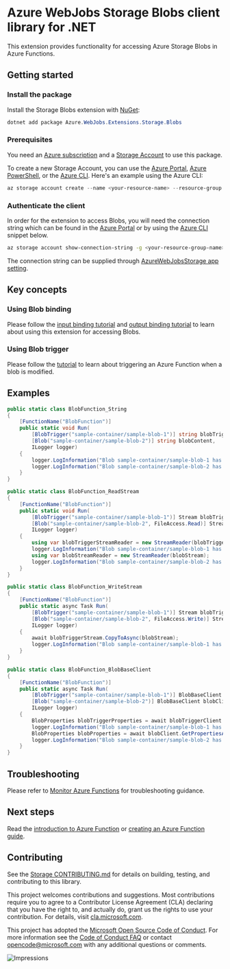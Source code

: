 # Azure WebJobs Storage Blobs client library for .NET

This extension provides functionality for accessing Azure Storage Blobs in Azure Functions.

## Getting started

### Install the package

Install the Storage Blobs extension with [NuGet][nuget]:

```Powershell
dotnet add package Azure.WebJobs.Extensions.Storage.Blobs
```

### Prerequisites

You need an [Azure subscription][azure_sub] and a
[Storage Account][storage_account_docs] to use this package.

To create a new Storage Account, you can use the [Azure Portal][storage_account_create_portal],
[Azure PowerShell][storage_account_create_ps], or the [Azure CLI][storage_account_create_cli].
Here's an example using the Azure CLI:

```Powershell
az storage account create --name <your-resource-name> --resource-group <your-resource-group-name> --location westus --sku Standard_LRS
```

### Authenticate the client

In order for the extension to access Blobs, you will need the connection string which can be found in the [Azure Portal](https://portal.azure.com/) or by using the [Azure CLI](https://docs.microsoft.com/cli/azure) snippet below.

```bash
az storage account show-connection-string -g <your-resource-group-name> -n <your-resource-name>
```

The connection string can be supplied through [AzureWebJobsStorage app setting](https://docs.microsoft.com/en-us/azure/azure-functions/functions-app-settings).

## Key concepts

### Using Blob binding

Please follow the [input binding tutorial](https://docs.microsoft.com/en-us/azure/azure-functions/functions-bindings-storage-blob-input?tabs=csharp) and [output binding tutorial](https://docs.microsoft.com/en-us/azure/azure-functions/functions-bindings-storage-blob-output?tabs=csharp) to learn about using this extension for accessing Blobs.

### Using Blob trigger

Please follow the [tutorial](https://docs.microsoft.com/en-us/azure/azure-functions/functions-bindings-storage-blob-trigger?tabs=csharp) to learn about triggering an Azure Function when a blob is modified.

## Examples

```C# Snippet:BlobFunction_String
public static class BlobFunction_String
{
    [FunctionName("BlobFunction")]
    public static void Run(
        [BlobTrigger("sample-container/sample-blob-1")] string blobTriggerContent,
        [Blob("sample-container/sample-blob-2")] string blobContent,
        ILogger logger)
    {
        logger.LogInformation("Blob sample-container/sample-blob-1 has been updated with content: {content}", blobTriggerContent);
        logger.LogInformation("Blob sample-container/sample-blob-2 has content: {content}", blobContent);
    }
}
```

```C# Snippet:BlobFunction_ReadStream
public static class BlobFunction_ReadStream
{
    [FunctionName("BlobFunction")]
    public static void Run(
        [BlobTrigger("sample-container/sample-blob-1")] Stream blobTriggerStream,
        [Blob("sample-container/sample-blob-2", FileAccess.Read)] Stream blobStream,
        ILogger logger)
    {
        using var blobTriggerStreamReader = new StreamReader(blobTriggerStream);
        logger.LogInformation("Blob sample-container/sample-blob-1 has been updated with content: {content}", blobTriggerStreamReader.ReadToEnd());
        using var blobStreamReader = new StreamReader(blobStream);
        logger.LogInformation("Blob sample-container/sample-blob-2 has content: {content}", blobStreamReader.ReadToEnd());
    }
}
```

```C# Snippet:BlobFunction_WriteStream
public static class BlobFunction_WriteStream
{
    [FunctionName("BlobFunction")]
    public static async Task Run(
        [BlobTrigger("sample-container/sample-blob-1")] Stream blobTriggerStream,
        [Blob("sample-container/sample-blob-2", FileAccess.Write)] Stream blobStream,
        ILogger logger)
    {
        await blobTriggerStream.CopyToAsync(blobStream);
        logger.LogInformation("Blob sample-container/sample-blob-1 has been copied to sample-container/sample-blob-2");
    }
}
```

```C# Snippet:BlobFunction_BlobBaseClient
public static class BlobFunction_BlobBaseClient
{
    [FunctionName("BlobFunction")]
    public static async Task Run(
        [BlobTrigger("sample-container/sample-blob-1")] BlobBaseClient blobTriggerClient,
        [Blob("sample-container/sample-blob-2")] BlobBaseClient blobClient,
        ILogger logger)
    {
        BlobProperties blobTriggerProperties = await blobTriggerClient.GetPropertiesAsync();
        logger.LogInformation("Blob sample-container/sample-blob-1 has been updated on: {datetime}", blobTriggerProperties.LastModified);
        BlobProperties blobProperties = await blobClient.GetPropertiesAsync();
        logger.LogInformation("Blob sample-container/sample-blob-2 has been updated on: {datetime}", blobProperties.LastModified);
    }
}
```

## Troubleshooting

Please refer to [Monitor Azure Functions](https://docs.microsoft.com/azure/azure-functions/functions-monitoring) for troubleshooting guidance.

## Next steps

Read the [introduction to Azure Function](https://docs.microsoft.com/azure/azure-functions/functions-overview) or [creating an Azure Function guide](https://docs.microsoft.com/azure/azure-functions/functions-create-first-azure-function).

## Contributing

See the [Storage CONTRIBUTING.md][storage_contrib] for details on building,
testing, and contributing to this library.

This project welcomes contributions and suggestions.  Most contributions require
you to agree to a Contributor License Agreement (CLA) declaring that you have
the right to, and actually do, grant us the rights to use your contribution. For
details, visit [cla.microsoft.com][cla].

This project has adopted the [Microsoft Open Source Code of Conduct][coc].
For more information see the [Code of Conduct FAQ][coc_faq]
or contact [opencode@microsoft.com][coc_contact] with any
additional questions or comments.

![Impressions](https://azure-sdk-impressions.azurewebsites.net/api/impressions/azure-sdk-for-net%2Fsdk%2Fstorage%2FAzure.Storage.Webjobs.Extensions.Blobs%2FREADME.png)

<!-- LINKS -->
[nuget]: https://www.nuget.org/
[storage_account_docs]: https://docs.microsoft.com/azure/storage/common/storage-account-overview
[storage_account_create_ps]: https://docs.microsoft.com/azure/storage/common/storage-quickstart-create-account?tabs=azure-powershell
[storage_account_create_cli]: https://docs.microsoft.com/azure/storage/common/storage-quickstart-create-account?tabs=azure-cli
[storage_account_create_portal]: https://docs.microsoft.com/azure/storage/common/storage-quickstart-create-account?tabs=azure-portal
[azure_sub]: https://azure.microsoft.com/free/
[RequestFailedException]: https://github.com/Azure/azure-sdk-for-net/tree/master/sdk/core/Azure.Core/src/RequestFailedException.cs
[storage_contrib]: https://github.com/Azure/azure-sdk-for-net/blob/master/sdk/storage/CONTRIBUTING.md
[cla]: https://cla.microsoft.com
[coc]: https://opensource.microsoft.com/codeofconduct/
[coc_faq]: https://opensource.microsoft.com/codeofconduct/faq/
[coc_contact]: mailto:opencode@microsoft.com
